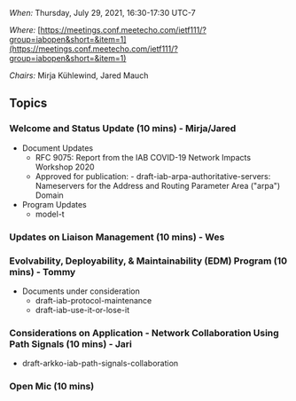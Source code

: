*When:* Thursday, July 29, 2021, 16:30-17:30 UTC-7

*Where:* [https://meetings.conf.meetecho.com/ietf111/?group=iabopen&short=&item=1](https://meetings.conf.meetecho.com/ietf111/?group=iabopen&short=&item=1)

*Chairs:* Mirja Kühlewind, Jared Mauch

## Topics

### Welcome and Status Update (10 mins) -  Mirja/Jared
* Document Updates
  - RFC 9075: Report from the IAB COVID-19 Network Impacts Workshop 2020
  - Approved for publication:
        - draft-iab-arpa-authoritative-servers: Nameservers for the Address and Routing Parameter Area ("arpa") Domain
* Program Updates
  - model-t

### Updates on Liaison Management  (10 mins) - Wes

### Evolvability, Deployability, & Maintainability (EDM) Program (10 mins) - Tommy
* Documents under consideration
  - draft-iab-protocol-maintenance
  - draft-iab-use-it-or-lose-it
  
### Considerations on Application - Network Collaboration Using Path Signals (10 mins) - Jari
* draft-arkko-iab-path-signals-collaboration


### Open Mic (10 mins)
